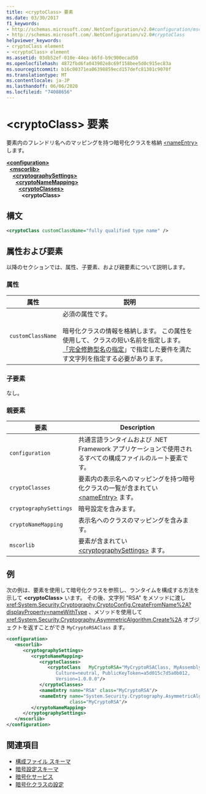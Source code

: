 ```yaml
---
title: <cryptoClass> 要素
ms.date: 03/30/2017
f1_keywords:
- http://schemas.microsoft.com/.NetConfiguration/v2.0#configuration/mscorlib/cryptographySettings/cryptoNameMapping/cryptoClasses/cryptoClass
- http://schemas.microsoft.com/.NetConfiguration/v2.0#cryptoClass
helpviewer_keywords:
- cryptoClass element
- <cryptoClass> element
ms.assetid: 03db52ef-010e-44ea-b6fd-b9c900ecad50
ms.openlocfilehash: 4872fbd6fa043902e8c69f158bee5d0c915ec83a
ms.sourcegitcommit: b16c00371ea06398859ecd157defc81301c9070f
ms.translationtype: MT
ms.contentlocale: ja-JP
ms.lasthandoff: 06/06/2020
ms.locfileid: "74088656"
---
```

# <a name="cryptoclass-element"></a>\<cryptoClass> 要素
要素内のフレンドリ名へのマッピングを持つ暗号化クラスを格納 [\<nameEntry>](nameentry-element.md) します。  

[**\<configuration>**](../configuration-element.md)\
&nbsp;&nbsp;[**\<mscorlib>**](mscorlib-element-for-cryptography-settings.md)\
&nbsp;&nbsp;&nbsp;&nbsp;[**\<cryptographySettings>**](cryptographysettings-element.md)\
&nbsp;&nbsp;&nbsp;&nbsp;&nbsp;&nbsp;[**\<cryptoNameMapping>**](cryptonamemapping-element.md)\
&nbsp;&nbsp;&nbsp;&nbsp;&nbsp;&nbsp;&nbsp;&nbsp;[**\<cryptoClasses>**](cryptoclasses-element.md)\
&nbsp;&nbsp;&nbsp;&nbsp;&nbsp;&nbsp;&nbsp;&nbsp;&nbsp;&nbsp;**\<cryptoClass>**

## <a name="syntax"></a>構文  
  
```xml  
<cryptoClass customClassName="fully qualified type name" />  
```  
  
## <a name="attributes-and-elements"></a>属性および要素  
 以降のセクションでは、属性、子要素、および親要素について説明します。  
  
### <a name="attributes"></a>属性  
  
|属性|説明|  
|---------------|-----------------|  
|`customClassName`|必須の属性です。<br /><br /> 暗号化クラスの情報を格納します。 この属性を使用して、クラスの短い名前を指定します。 [「完全修飾型名の指定](../../../reflection-and-codedom/specifying-fully-qualified-type-names.md)」で指定した要件を満たす文字列を指定する必要があります。|  
  
### <a name="child-elements"></a>子要素  
 なし。  
  
### <a name="parent-elements"></a>親要素  
  
|要素|Description|  
|-------------|-----------------|  
|`configuration`|共通言語ランタイムおよび .NET Framework アプリケーションで使用されるすべての構成ファイルのルート要素です。|  
|`cryptoClasses`|要素内の表示名へのマッピングを持つ暗号化クラスの一覧が含まれてい [\<nameEntry>](nameentry-element.md) ます。|  
|`cryptographySettings`|暗号設定を含みます。|  
|`cryptoNameMapping`|表示名へのクラスのマッピングを含みます。|  
|`mscorlib`|要素が含まれてい [\<cryptographySettings>](cryptographysettings-element.md) ます。|  
  
## <a name="example"></a>例  
 次の例は、要素を使用して暗号化クラスを参照し、ランタイムを構成する方法を示して **\<cryptoClass>** います。 その後、文字列 "RSA" をメソッドに渡し <xref:System.Security.Cryptography.CryptoConfig.CreateFromName%2A?displayProperty=nameWithType> 、メソッドを使用して <xref:System.Security.Cryptography.AsymmetricAlgorithm.Create%2A> オブジェクトを返すことができ `MyCryptoRSAClass` ます。  
  
```xml  
<configuration>  
   <mscorlib>  
      <cryptographySettings>  
         <cryptoNameMapping>  
            <cryptoClasses>  
               <cryptoClass   MyCryptoRSA="MyCryptoRSAClass, MyAssembly  
                  Culture=neutral, PublicKeyToken=a5d015c7d5a0b012,  
                  Version=1.0.0.0"/>  
            </cryptoClasses>  
            <nameEntry name="RSA" class="MyCryptoRSA"/>  
            <nameEntry name="System.Security.Cryptography.AsymmetricAlgorithm"  
                       class="MyCryptoRSA"/>  
         </cryptoNameMapping>  
      </cryptographySettings>  
   </mscorlib>  
</configuration>  
```  
  
## <a name="see-also"></a>関連項目

- [構成ファイル スキーマ](../index.md)
- [暗号設定スキーマ](index.md)
- [暗号化サービス](../../../../standard/security/cryptographic-services.md)
- [暗号化クラスの設定](../../configure-cryptography-classes.md)
